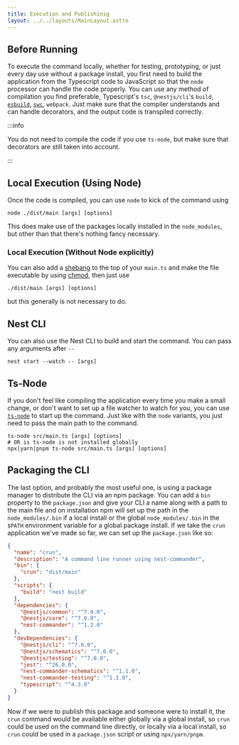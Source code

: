 ```yaml
---
title: Execution and Publishinig
layout: ../../layouts/MainLayout.astro
---
```


## Before Running

To execute the command locally, whether for testing, prototyping, or just every day use without a
package install, you first need to build the application from the Typescript code to JavaScript so
that the `node` processor can handle the code properly. You can use any method of compilation you
find preferable, Typescript's `tsc`, `@nestjs/cli`'s `build`,
[`esbuild`](https://esbuild.github.io/), [`swc`](https://esbuild.github.io/), `webpack`. Just make
sure that the compiler understands and can handle decorators, and the output code is transpiled
correctly.

:::info

You do not need to compile the code if you use `ts-node`, but make sure that decorators are still
taken into account.

:::

## Local Execution (Using Node)

Once the code is compiled, you can use `node` to kick of the command using

```shell
node ./dist/main [args] [options]
```

This does make use of the packages locally installed in the `node_modules`, but other than that
there's nothing fancy necessary.

### Local Execution (Without Node explicitly)

You can also add a [shebang](<https://en.wikipedia.org/wiki/Shebang_(Unix)>) to the top of your
`main.ts` and make the file executable by using [chmod](https://en.wikipedia.org/wiki/Chmod), then
just use

```shell
./dist/main [args] [options]
```

but this generally is not necessary to do.

## Nest CLI

You can also use the Nest CLI to build and start the command.  You can pass any arguments after `--`

```shell
nest start --watch -- [args]
```

## Ts-Node

If you don't feel like compiling the application every time you make a small change, or don't want
to set up a file watcher to watch for you, you can use
[`ts-node`](https://github.com/TypeStrong/ts-node) to start up the command. Just like with the
`node` variants, you just need to pass the main path to the command.

```shell
ts-node src/main.ts [args] [options]
# OR is ts-node is not installed globally
npx|yarn|pnpm ts-node src/main.ts [args] [options]
```

## Packaging the CLI

The last option, and probably the most useful one, is using a package manager to distribute the CLI
via an npm package. You can add a `bin` property to the `package.json` and give your CLI a name
along with a path to the main file and on installation npm will set up the path in the
`node_modules/.bin` if a local install or the global `node_modules/.bin` in the `$PATH` environment
variable for a global package install. If we take the `crun` application we've made so far, we can
set up the `package.json` like so:

```json
{
  "name": "crun",
  "description": "A command line runner using nest-commander",
  "bin": {
    "crun": "dist/main"
  },
  "scripts": {
    "build": "nest build"
  },
  "dependencies": {
    "@nestjs/common": "^7.0.0",
    "@nestjs/core": "^7.0.0",
    "nest-commander": "^1.2.0"
  },
  "devDependencies": {
    "@nestjs/cli": "^7.0.0",
    "@nestjs/schematics": "^7.0.0",
    "@nestjs/testing": "^7.0.0",
    "jest": "^26.0.0",
    "nest-commander-schematics": "^1.1.0",
    "nest-commander-testing": "^1.1.0",
    "typescript": "^4.3.0"
  }
}
```

Now if we were to publish this package and someone were to install it, the `crun` command would be
available either globally via a global install, so `crun` could be used on the command line
directly, or locally via a local install, so `crun` could be used in a `package.json` script or
using `npx/yarn/pnpm`.
